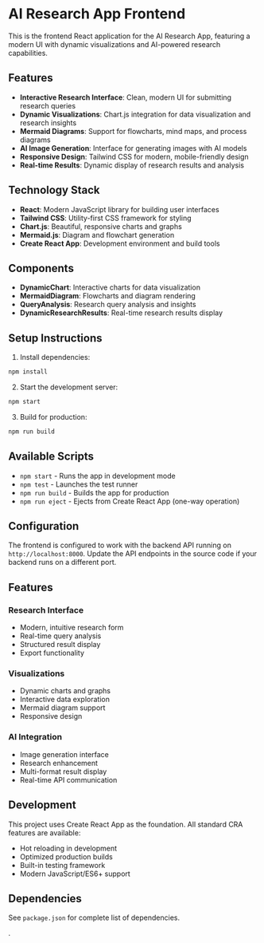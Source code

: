 # AI Research App Frontend

This is the frontend React application for the AI Research App, featuring a modern UI with dynamic visualizations and AI-powered research capabilities.

## Features

- **Interactive Research Interface**: Clean, modern UI for submitting research queries
- **Dynamic Visualizations**: Chart.js integration for data visualization and research insights
- **Mermaid Diagrams**: Support for flowcharts, mind maps, and process diagrams
- **AI Image Generation**: Interface for generating images with AI models
- **Responsive Design**: Tailwind CSS for modern, mobile-friendly design
- **Real-time Results**: Dynamic display of research results and analysis

## Technology Stack

- **React**: Modern JavaScript library for building user interfaces
- **Tailwind CSS**: Utility-first CSS framework for styling
- **Chart.js**: Beautiful, responsive charts and graphs
- **Mermaid.js**: Diagram and flowchart generation
- **Create React App**: Development environment and build tools

## Components

- **DynamicChart**: Interactive charts for data visualization
- **MermaidDiagram**: Flowcharts and diagram rendering
- **QueryAnalysis**: Research query analysis and insights
- **DynamicResearchResults**: Real-time research results display

## Setup Instructions

1. Install dependencies:
```bash
npm install
```

2. Start the development server:
```bash
npm start
```

3. Build for production:
```bash
npm run build
```

## Available Scripts

- `npm start` - Runs the app in development mode
- `npm test` - Launches the test runner
- `npm run build` - Builds the app for production
- `npm run eject` - Ejects from Create React App (one-way operation)

## Configuration

The frontend is configured to work with the backend API running on `http://localhost:8000`. Update the API endpoints in the source code if your backend runs on a different port.

## Features

### Research Interface
- Modern, intuitive research form
- Real-time query analysis
- Structured result display
- Export functionality

### Visualizations
- Dynamic charts and graphs
- Interactive data exploration
- Mermaid diagram support
- Responsive design

### AI Integration
- Image generation interface
- Research enhancement
- Multi-format result display
- Real-time API communication

## Development

This project uses Create React App as the foundation. All standard CRA features are available:
- Hot reloading in development
- Optimized production builds
- Built-in testing framework
- Modern JavaScript/ES6+ support

## Dependencies

See `package.json` for complete list of dependencies.

.

